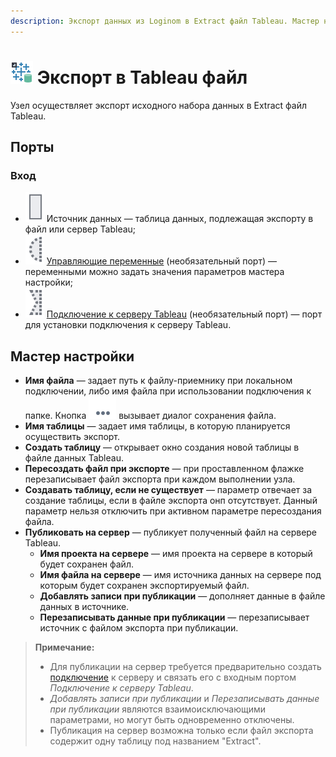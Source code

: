 ```yaml
---
description: Экспорт данных из Loginom в Extract файл Tableau. Мастер настройки
---
```

# ![ ](./../../images/icons/common/data-sources/file-tableau-export_default.svg) Экспорт в Tableau файл

Узел осуществляет экспорт исходного набора данных в Extract файл Tableau.

## Порты

### Вход

* ![ ](./../../images/icons/app/node/ports/inputs/table_inactive.svg) Источник данных — таблица данных, подлежащая экспорту в файл или сервер Tableau;
* ![ ](./../../images/icons/app/node/ports/inputs-optional/variable_inactive.svg) [Управляющие переменные](./../../workflow/variables/control-variables.md) (необязательный порт) — переменными можно задать значения параметров мастера настройки;
* ![ ](./../../images/icons/app/node/ports/inputs-optional/link_inactive.svg) [Подключение к серверу Tableau](./../connections/list/tableau.md) (необязательный порт) — порт для установки подключения к серверу Tableau.

## Мастер настройки

* **Имя файла** — задает путь к файлу-приемнику при локальном подключении, либо имя файла при использовании подключения к папке. Кнопка ![ ](./../../images/extjs-theme/form/open-trigger/open-trigger_default.svg) вызывает диалог сохранения файла.
* **Имя таблицы** — задает имя таблицы, в которую планируется осуществить экспорт.
* **Создать таблицу** — открывает окно создания новой таблицы в файле данных Tableau.
* **Пересоздать файл при экспорте** — при проставленном флажке перезаписывает файл экспорта при каждом выполнении узла.
* **Создавать таблицу, если не существует** — параметр отвечает за создание таблицы, если в файле экспорта онп отсутствует. Данный параметр нельзя отключить при активном параметре пересоздания файла.
* **Публиковать на сервер** — публикует полученный файл на сервере Tableau.
  * **Имя проекта на сервере** — имя проекта на сервере в который будет сохранен файл.
  * **Имя файла на сервере** — имя источника данных на сервере под которым будет сохранен экспортируемый файл.
  * **Добавлять записи при публикации** — дополняет данные в файле данных в источнике.
  * **Перезаписывать данные при публикации** — перезаписывает источник с файлом экспорта при публикации.

> **Примечание:** 
> * Для публикации на сервер требуется предварительно создать [подключение](./../connections/README.md) к серверу и связать его с входным портом *Подключение к серверу Tableau*.
> * *Добавлять записи при публикации* и *Перезаписывать данные при публикации* являются взаимоисключающими параметрами, но могут быть одновременно отключены.
> * Публикация на сервер возможна только если файл экспорта содержит одну таблицу под названием "Extract".

